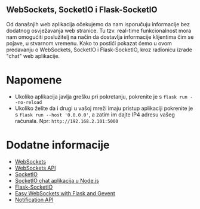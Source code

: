 ## WebSockets, SocketIO i Flask-SocketIO
Od današnjih web aplikacija očekujemo da nam isporučuju informacije bez dodatnog osvježavanja web stranice.  Tu tzv. real-time funkcionalnost mora nam omogućiti poslužitelj na način da dostavlja informacije klijentima čim se pojave, u stvarnom vremenu. Kako to postići pokazat ćemo u ovom predavanju o WebSockets, SocketIO i Flask-SocketIO, kroz radionicu izrade "chat" web aplikacije.

# Napomene
- Ukoliko aplikacija javlja grešku pri pokretanju, pokrenite je s `flask run --no-reload`
- Ukoliko želite da i drugi u vašoj mreži imaju pristup aplikaciji pokrenite je s `flask run --host '0.0.0.0'`, a zatim im dajte IP4 adresu vašeg računala. Npr: `http://192.168.2.101:5000`

# Dodatne informacije
- [WebSockets](https://en.wikipedia.org/wiki/WebSocket)
- [WebSockets API](https://developer.mozilla.org/en-US/docs/Web/API/WebSockets_API)
- [SocketIO](https://socket.io/)
- [SocketIO chat aplikacija u Node.js](https://socket.io/get-started/chat/)
- [Flask-SocketIO](https://flask-socketio.readthedocs.io)
- [Easy WebSockets with Flask and Gevent](https://blog.miguelgrinberg.com/post/easy-websockets-with-flask-and-gevent)
- [Notification API](https://developer.mozilla.org/en-US/docs/Web/API/notification)
